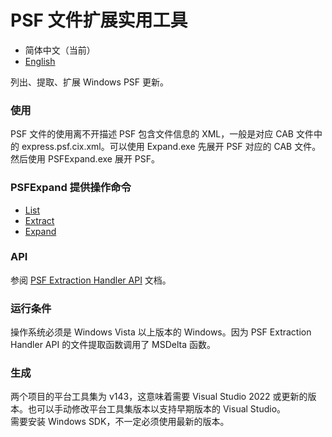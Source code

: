 # PSF 文件扩展实用工具
- 简体中文（当前）
- [English](README.md)

列出、提取、扩展 Windows PSF 更新。
### 使用
PSF 文件的使用离不开描述 PSF 包含文件信息的 XML，一般是对应 CAB 文件中的 express.psf.cix.xml。可以使用 Expand.exe 先展开 PSF 对应的 CAB 文件。然后使用 PSFExpand.exe 展开 PSF。
### PSFExpand 提供操作命令
- [List](Documentation/List_zh-Hans.md)
- [Extract](Documentation/Extract_zh-Hans.md)
- [Expand](Documentation/Expand_zh-Hans.md)
### API
参阅 [PSF Extraction Handler API](Documentation/APIs_zh-Hans.md) 文档。
### 运行条件
操作系统必须是 Windows Vista 以上版本的 Windows。因为 PSF Extraction Handler API 的文件提取函数调用了 MSDelta 函数。
### 生成
两个项目的平台工具集为 v143，这意味着需要 Visual Studio 2022 或更新的版本。也可以手动修改平台工具集版本以支持早期版本的 Visual Studio。  
需要安装 Windows SDK，不一定必须使用最新的版本。
